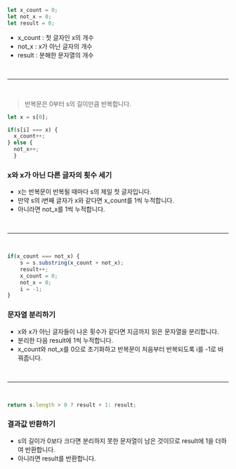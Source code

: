 ```js
let x_count = 0;
let not_x = 0;
let result = 0;
```

- x_count : 첫 글자인 x의 개수
- not_x : x가 아닌 글자의 개수
- result : 분해한 문자열의 개수

<br />

---

<br />

>  반복문은 0부터 s의 길이만큼 반복합니다.

```js
let x = s[0];

if(s[i] === x) {
  x_count++;
} else {
  not_x++;
  }
```

### x와 x가 아닌 다른 글자의 횟수 세기
- x는 반복문이 반복될 때마다 s의 제일 첫 글자입니다.
- 만약 s의 i번째 글자가 x와 같다면 x_count를 1씩 누적합니다.
- 아니라면 not_x를 1씩 누적합니다.

<br />

---

<br />

```js
if(x_count === not_x) {
    s = s.substring(x_count + not_x);
    result++;
    x_count = 0;
    not_x = 0;
    i = -1;
}
```

### 문자열 분리하기
- x와 x가 아닌 글자들이 나온 횟수가 같다면 지금까지 읽은 문자열을 분리합니다.
- 분리한 다음 result에 1씩 누적합니다.
- x_count와 not_x를 0으로 초기화하고 반복문이 처음부터 반복되도록 i를 -1로 바꿔줍니다.

<br />

---

<br />

```js
return s.length > 0 ? result + 1: result;
```

### 결과값 반환하기
- s의 길이가 0보다 크다면 분리하지 못한 문자열이 남은 것이므로 result에 1을 더하여 반환합니다.
- 아니라면 result를 반환합니다.